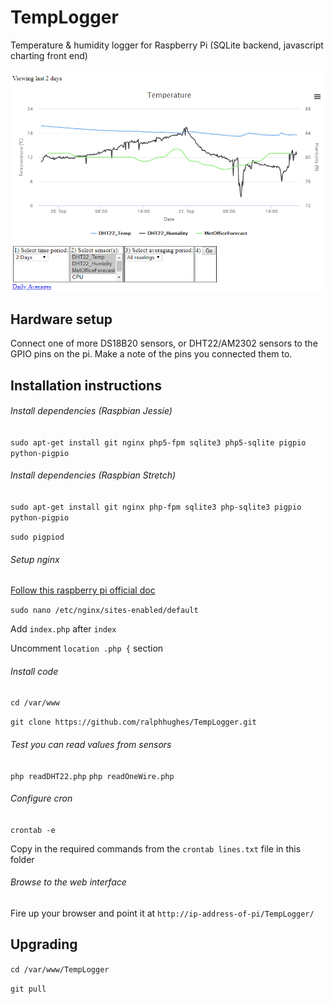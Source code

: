 # TempLogger
Temperature &amp; humidity logger for Raspberry Pi (SQLite backend, javascript charting front end)

![Example screenshot](screenshot1.png)

## Hardware setup
Connect one of more DS18B20 sensors, or DHT22/AM2302 sensors to the GPIO pins on the pi. Make a note of the pins you connected them to.

## Installation instructions

###### Install dependencies (Raspbian Jessie)
`sudo apt-get install git nginx php5-fpm sqlite3 php5-sqlite pigpio python-pigpio`

###### Install dependencies (Raspbian Stretch)
`sudo apt-get install git nginx php-fpm sqlite3 php-sqlite3 pigpio python-pigpio`

`sudo pigpiod`

###### Setup nginx
[Follow this raspberry pi official doc](https://www.raspberrypi.org/documentation/remote-access/web-server/nginx.md)

`sudo nano /etc/nginx/sites-enabled/default`

Add `index.php` after `index`

Uncomment `location .php {` section

###### Install code
`cd /var/www`

`git clone https://github.com/ralphhughes/TempLogger.git`


###### Test you can read values from sensors

`php readDHT22.php`
`php readOneWire.php`

###### Configure cron

`crontab -e`

Copy in the required commands from the `crontab lines.txt` file in this folder

###### Browse to the web interface

Fire up your browser and point it at `http://ip-address-of-pi/TempLogger/`


## Upgrading

`cd /var/www/TempLogger`

`git pull`
